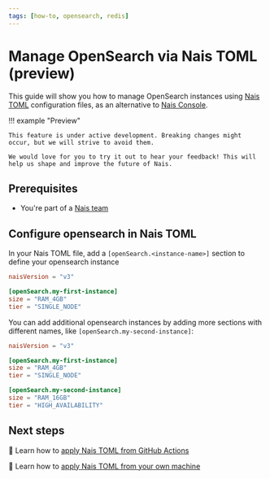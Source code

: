 ```yaml
---
tags: [how-to, opensearch, redis]
---
```


# Manage OpenSearch via Nais TOML (preview)

This guide will show you how to manage OpenSearch instances using [Nais TOML](todo-some-document-explaining-what-nais-toml-is.md) configuration files, as an alternative to [Nais Console](create.md).

!!! example "Preview"

    This feature is under active development. Breaking changes might occur, but we will strive to avoid them.

    We would love for you to try it out to hear your feedback! This will help us shape and improve the future of Nais.

## Prerequisites

- You're part of a [Nais team](../../../explanations/team.md)

## Configure opensearch in Nais TOML

In your Nais TOML file, add a `[openSearch.<instance-name>]` section to define your opensearch instance

```toml title="nais.toml"
naisVersion = "v3"

[openSearch.my-first-instance]
size = "RAM_4GB"
tier = "SINGLE_NODE"
```

You can add additional opensearch instances by adding more sections with different names, like `[openSearch.my-second-instance]`:

```toml title="nais.toml"
naisVersion = "v3"

[openSearch.my-first-instance]
size = "RAM_4GB"
tier = "SINGLE_NODE"

[openSearch.my-second-instance]
size = "RAM_16GB"
tier = "HIGH_AVAILABILITY"
```

## Next steps

:dart: Learn how to [apply Nais TOML from GitHub Actions](../../../build/how-to/apply.md)

:dart: Learn how to [apply Nais TOML from your own machine](../../../operate/how-to/apply.md)
